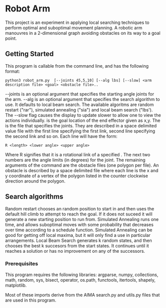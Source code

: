 # Robot Arm
This project is an experiment in applying local searching techniques to perform optimal and suboptimal movement planning. A robotic arm manouvres in a 2-dimensional graph avoiding obstacles on its way to a goal point.
## Getting Started

This program is callable from the command line, and has the following format:
```
python3 robot_arm.py  [--joints 45,5,10] [--alg lbs] [--slow] <arm description file> <goal> <obstacle file>..
```
--joints is an optional argument that specifies the starting angle joints for the arm. --alg is an optional argument that specifies the search algorithm to use. It defaults to local beam search. The available algoritms are random restart ("rar"), simulated annealing ("sia") and local beam search ("lbs'). The --slow flag causes the display to update slower to allow one to view the actions individually. <goal> is the goal location of the end effector given as x,y. The <arm description file> is the file that specifies the joints. They are described in a space delimited value file with the first line specifying the first link, second line specifying the second link and so on.  Each line will have the form:
```
R <length> <lower angle> <upper angle>
```
Where R signifies that it is a rotational link of a specified <length>.  The next two numbers are the angle limits (in degrees) for the joint. The remaining arguments of the command are the obstacle files (one polygon per file). An obstacle is described by a space delimited file where each line is the x and y coordinate of a vertex of the polygon listed in the counter clockwise direction around the polygon.
  
## Search algorithms
Random restart chooses an random position to start in and then uses the default hill climb to attempt to reach the goal. If it does not suceed it will generate a new starting position to run from. Simulated Annealing runs one time, and allows suboptimal moves with some probability that decreases over time according to a schedule function. Simulated Annealing can be good for getting off local maxima, but it will only find a use in particular arrangements. Local Beam Search generates k random states, and then chooses the best k succesors from the start states. It continues until it reaches a solution or has no improvement on any of the successors.

### Prerequisites
This program requires the following libraries: argparse, numpy, collections, math,  random, sys, bisect, operator,
os.path, functools, itertools, shapely, matplotlib.

Most of these imports derive from the AIMA search.py and utils.py files that are used in this program.

